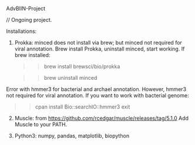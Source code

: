  AdvBIIN-Project

 // Ongoing project.

 Installations:

 1) Prokka: minced does not install via brew; but minced not required for viral annotation. Brew install Prokka, uninstall minced, start working.
       If brew installed:
    >> brew install brewsci/bio/prokka
    
    >> brew uninstall minced

Error with hmmer3 for bacterial and archael annotation. However, hmmer3 not required for viral annotation. If you want to work with bacterial genome:
>> cpan
>> install Bio::searchIO::hmmer3
>> exit

2) Muscle: from https://github.com/rcedgar/muscle/releases/tag/5.1.0
 Add Muscle to your PATH.

4) Python3: numpy, pandas, matplotlib, biopython
